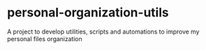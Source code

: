 # personal-organization-utils
A project to develop utilities, scripts and automations to improve my personal files organization
